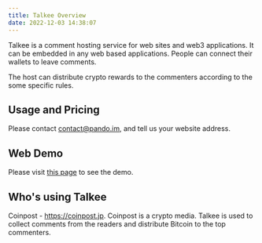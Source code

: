 ```yaml
---
title: Talkee Overview
date: 2022-12-03 14:38:07
---
```


Talkee is a comment hosting service for web sites and web3 applications. It can be embedded in any web based applications. People can connect their wallets to leave comments.

The host can distribute crypto rewards to the commenters according to the some specific rules.

## Usage and Pricing

Please contact contact@pando.im, and tell us your website address.

## Web Demo

Please visit [this page](https://fox-one.github.io/talkee-vue/?path=/story/talkee--basic-usage) to see the demo.

## Who's using Talkee

Coinpost - https://coinpost.jp. Coinpost is a crypto media. Talkee is used to collect comments from the readers and distribute Bitcoin to the top commenters.